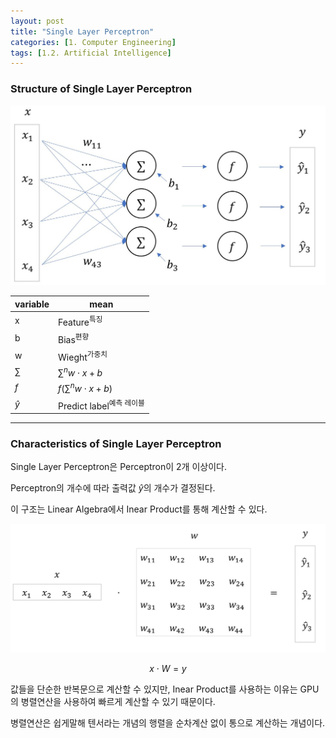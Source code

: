 ```yaml
---
layout: post 
title: "Single Layer Perceptron"
categories: [1. Computer Engineering]
tags: [1.2. Artificial Intelligence]
---
```


### Structure of Single Layer Perceptron

![single layer perceptron](https://raw.githubusercontent.com/maizer2/gitblog_img/main/1.%20Computer%20Engineering/1.2.%20Artificial%20Intelligence/2022-05-18-single-layer-perseptron/Single-Layer-Perceptron.JPG)

|variable|mean|
|--------|----|
|x|Feature<sup>특징</sup>|
|b|Bias<sup>편향</sup>|
|w|Wieght<sup>가중치</sup>|
|$\sum$|$\sum^{n}w\cdot x + b$|
|$f$|$f(\sum^{n}w\cdot x + b)$
|$\hat{y}$|Predict label<sup>예측 레이블|

---

### Characteristics of Single Layer Perceptron

Single Layer Perceptron은 Perceptron이 2개 이상이다.

Perceptron의 개수에 따라 출력값 $\hat{y}$의 개수가 결정된다.

이 구조는 Linear Algebra에서 Inear Product를 통해 계산할 수 있다.

![single layer perceptron](https://raw.githubusercontent.com/maizer2/gitblog_img/main/1.%20Computer%20Engineering/1.2.%20Artificial%20Intelligence/2022-05-18-single-layer-perseptron/Perceptron-Inear-Product.JPG)

$$ x \cdot W = y $$

값들을 단순한 반복문으로 계산할 수 있지만, Inear Product를 사용하는 이유는 GPU의 병렬연산을 사용하여 빠르게 계산할 수 있기 때문이다.

병렬연산은 쉽게말해 텐서라는 개념의 행렬을 순차계산 없이 통으로 계산하는 개념이다.